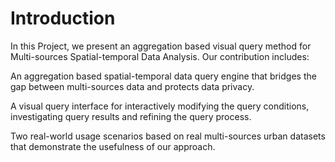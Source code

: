 
# Introduction

In this Project, we present an aggregation based visual query method for Multi-sources Spatial-temporal Data Analysis. 
Our contribution includes:

An aggregation based spatial-temporal data query engine that bridges the gap between multi-sources data and protects data privacy.

A visual query interface for interactively modifying the query conditions, investigating query results and refining the query process.

Two real-world usage scenarios based on real multi-sources urban datasets that demonstrate the usefulness of our approach.
